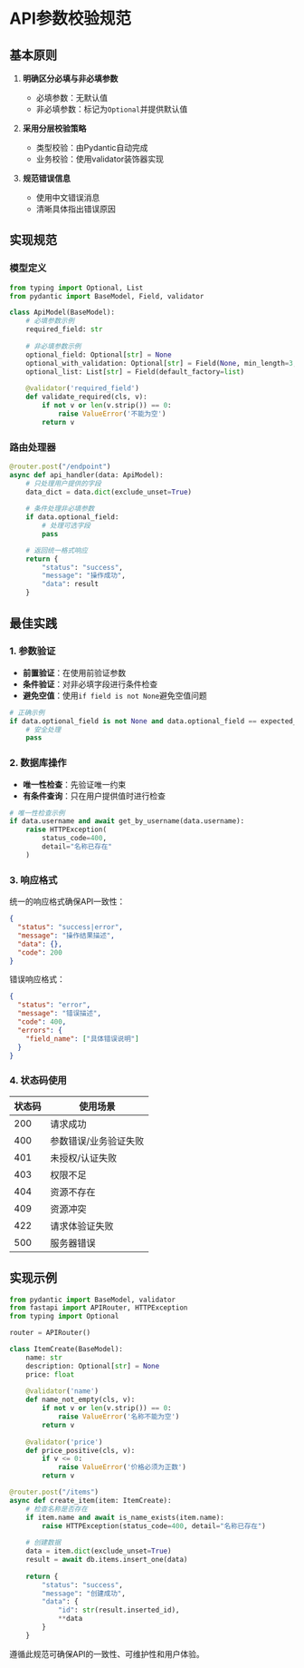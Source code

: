# API参数校验规范

## 基本原则

1. **明确区分必填与非必填参数**
   - 必填参数：无默认值
   - 非必填参数：标记为`Optional`并提供默认值

2. **采用分层校验策略**
   - 类型校验：由Pydantic自动完成
   - 业务校验：使用validator装饰器实现

3. **规范错误信息**
   - 使用中文错误消息
   - 清晰具体指出错误原因

## 实现规范

### 模型定义

```python
from typing import Optional, List
from pydantic import BaseModel, Field, validator

class ApiModel(BaseModel):
    # 必填参数示例
    required_field: str
    
    # 非必填参数示例
    optional_field: Optional[str] = None
    optional_with_validation: Optional[str] = Field(None, min_length=3, max_length=50)
    optional_list: List[str] = Field(default_factory=list)
    
    @validator('required_field')
    def validate_required(cls, v):
        if not v or len(v.strip()) == 0:
            raise ValueError('不能为空')
        return v
```

### 路由处理器

```python
@router.post("/endpoint")
async def api_handler(data: ApiModel):
    # 只处理用户提供的字段
    data_dict = data.dict(exclude_unset=True)
    
    # 条件处理非必填参数
    if data.optional_field:
        # 处理可选字段
        pass

    # 返回统一格式响应
    return {
        "status": "success",
        "message": "操作成功",
        "data": result
    }
```

## 最佳实践

### 1. 参数验证

- **前置验证**：在使用前验证参数
- **条件验证**：对非必填字段进行条件检查
- **避免空值**：使用`if field is not None`避免空值问题

```python
# 正确示例
if data.optional_field is not None and data.optional_field == expected_value:
    # 安全处理
    pass
```

### 2. 数据库操作

- **唯一性检查**：先验证唯一约束
- **有条件查询**：只在用户提供值时进行检查

```python
# 唯一性检查示例
if data.username and await get_by_username(data.username):
    raise HTTPException(
        status_code=400, 
        detail="名称已存在"
    )
```

### 3. 响应格式

统一的响应格式确保API一致性：

```json
{
  "status": "success|error",
  "message": "操作结果描述",
  "data": {}, 
  "code": 200
}
```

错误响应格式：

```json
{
  "status": "error",
  "message": "错误描述",
  "code": 400,
  "errors": {
    "field_name": ["具体错误说明"]
  }
}
```

### 4. 状态码使用

| 状态码 | 使用场景 |
|-------|---------|
| 200   | 请求成功 |
| 400   | 参数错误/业务验证失败 |
| 401   | 未授权/认证失败 |
| 403   | 权限不足 |
| 404   | 资源不存在 |
| 409   | 资源冲突 |
| 422   | 请求体验证失败 |
| 500   | 服务器错误 |

## 实现示例

```python
from pydantic import BaseModel, validator
from fastapi import APIRouter, HTTPException
from typing import Optional

router = APIRouter()

class ItemCreate(BaseModel):
    name: str
    description: Optional[str] = None
    price: float
    
    @validator('name')
    def name_not_empty(cls, v):
        if not v or len(v.strip()) == 0:
            raise ValueError('名称不能为空')
        return v
        
    @validator('price')
    def price_positive(cls, v):
        if v <= 0:
            raise ValueError('价格必须为正数')
        return v

@router.post("/items")
async def create_item(item: ItemCreate):
    # 检查名称是否存在
    if item.name and await is_name_exists(item.name):
        raise HTTPException(status_code=400, detail="名称已存在")
    
    # 创建数据
    data = item.dict(exclude_unset=True)
    result = await db.items.insert_one(data)
    
    return {
        "status": "success",
        "message": "创建成功",
        "data": {
            "id": str(result.inserted_id),
            **data
        }
    }
```

遵循此规范可确保API的一致性、可维护性和用户体验。 
